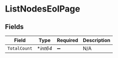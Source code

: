 # ListNodesEolPage


## Fields

| Field              | Type               | Required           | Description        |
| ------------------ | ------------------ | ------------------ | ------------------ |
| `TotalCount`       | **int64*           | :heavy_minus_sign: | N/A                |